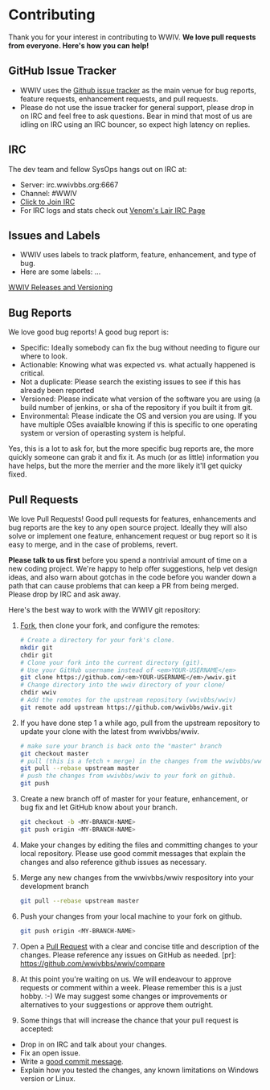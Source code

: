 # Contributing

Thank you for your interest in contributing to WWIV. 
<strong>We love pull requests from everyone. Here's how you can help!</strong>

## GitHub Issue Tracker

* WWIV uses the [Github issue tracker](https://github.com/wwivbbs/wwiv/issues) as the main venue for
bug reports, feature requests, enhancement requests, and pull requests.
* Please do not use the issue tracker for general support, please drop in on 
IRC and feel free to ask questions.  Bear in mind that most of us are idling
on IRC using an IRC bouncer, so expect high latency on replies.

## IRC

The dev team and fellow SysOps hangs out on IRC at:

* Server: irc.wwivbbs.org:6667
* Channel: #WWIV
* <a href="irc://irc.wwivbbs.org:6667/wwiv">Click to Join IRC</a>
* For IRC logs and stats check out [Venom's Lair IRC Page](http://venomslair.com/irc.php)

## Issues and Labels

* WWIV uses labels to track platform, feature, enhancement, and type of bug. 
* Here are some labels:
...

[WWIV Releases and Versioning](http://wwivbbs.readthedocs.org/en/latest/Development/wwiv_releases_and_versioning/)

## Bug Reports

We love good bug reports!  A good bug report is:
* Specific: Ideally somebody can fix the bug without needing to figure our where to look.  
* Actionable: Knowing what was expected vs. what actually happened is critical.
* Not a duplicate: Please search the existing issues to see if this has already been reported
* Versioned: Please indicate what version of the software you are using (a build number of jenkins, or sha of the repository if you built it from git.
* Environmental: Please indicate the OS and version you are using.  If you have multiple OSes avaialble knowing if this is specific to one operating system or version of operasting system is helpful.

Yes, this is a lot to ask for, but the more specific bug reports are, the more quickly someone can grab it and fix it.  As much (or as little) information you have helps, but the more the merrier and the more likely it'll get quicky fixed.

## Pull Requests

We love Pull Requests! Good pull requests for features, enhancements and bug reports are the key to any open source project. Ideally they will also solve or implement one feature, enhancement request or bug report so it is easy to merge, and in the case of problems, revert. 

<strong>Please talk to us first</strong> before you spend a nontrivial amount of time on a new coding project.  We're happy to help offer suggestions, help vet design ideas, and also warn about gotchas in the code before you wander down a path that can cause problems that can keep a PR from being merged.  Please drop by IRC and ask away.

Here's the best way to work with the WWIV git repository:

1. [Fork](https://help.github.com/articles/fork-a-repo/), then clone your fork, and configure the remotes:
    
    ```bash
    # Create a directory for your fork's clone.
    mkdir git
    chdir git
    # Clone your fork into the current directory (git).
    # Use your GitHub username instead of <em>YOUR-USERNAME</em>
    git clone https://github.com/<em>YOUR-USERNAME</em>/wwiv.git
    # Change directory into the wwiv directory of your clone/
    chdir wwiv
    # Add the remotes for the upstream repository (wwivbbs/wwiv)
    git remote add upstream https://github.com/wwivbbs/wwiv.git
    ```
    
2. If you have done step 1 a while ago, pull from the upstream repository to update your clone with the latest from wwivbbs/wwiv.
    ```bash
    # make sure your branch is back onto the "master" branch
    git checkout master
    # pull (this is a fetch + merge) in the changes from the wwivbbs/wwiv respository.
    git pull --rebase upstream master
    # push the changes from wwivbbs/wwiv to your fork on github.
    git push
    ```
    
3. Create a new branch off of master for your feature, enhancement, or bug fix and let GitHub know about your branch.

    ```bash
    git checkout -b <MY-BRANCH-NAME>
    git push origin <MY-BRANCH-NAME>
    ```    

4. Make your changes by editing the files and committing changes to your local repository.  Please use good commit messages that explain the changes and also reference github issues as necessary.

5. Merge any new changes from the wwivbbs/wwiv respository into your development branch

    ```bash
    git pull --rebase upstream master
    ```    
    
6. Push your changes from your local machine to your fork on github.

    ```bash
    git push origin <MY-BRANCH-NAME>
    ```
    
7. Open a [Pull Request](https://help.github.com/articles/using-pull-requests/) with a clear and concise
   title and description of the changes.  Please reference any issues on GitHub as needed. 
   [pr]: https://github.com/wwivbbs/wwiv/compare

8. At this point you're waiting on us. We will endeavour to approve requests or comment within a week.
Please remember this is a just hobby. :-) We may suggest
some changes or improvements or alternatives to your suggestions or approve them outright.

9. Some things that will increase the chance that your pull request is accepted:

* Drop in on IRC and talk about your changes.
* Fix an open issue.
* Write a [good commit message][commit].
* Explain how you tested the changes, any known limitations on Windows version or Linux.

[commit]: http://tbaggery.com/2008/04/19/a-note-about-git-commit-messages.html
